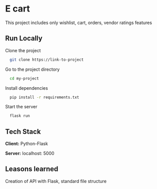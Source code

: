
# E cart

This project includes only wishlist, cart, orders, vendor ratings features


## Run Locally

Clone the project

```bash
  git clone https://link-to-project
```

Go to the project directory

```bash
  cd my-project
```

Install dependencies

```bash
  pip install -r requirements.txt
```

Start the server

```bash
  flask run
```

## Tech Stack

**Client:**  Python-Flask

**Server:** localhost: 5000

## Leasons learned

Creation of API with Flask, standard file structure
